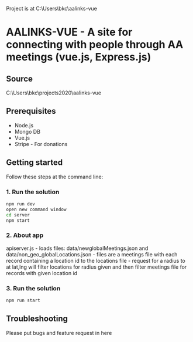 Project is at C:\Users\bkc\aalinks-vue

# AALINKS-VUE - A site for connecting with people through AA meetings (vue.js, Express.js)

## Source 
C:\Users\bkc\projects2020\aalinks-vue

## Prerequisites
- Node.js
- Mongo DB
- Vue.js
- Stripe - For donations

## Getting started
Follow these steps at the command line:

### 1. Run the solution
```bash
npm run dev
open new command window
cd server
npm start
```

### 2. About app
apiserver.js - loads files: data/newglobalMeetings.json and data/non_geo_globalLocations.json
             - files are a meetings file with each record containing a location id to the locations file
             - request for a radius to at lat,lng will filter locations for radius given and then filter meetings file for records with given location id

### 3. Run the solution
```bash
npm run start
```
## Troubleshooting
Please put bugs and feature request in here
